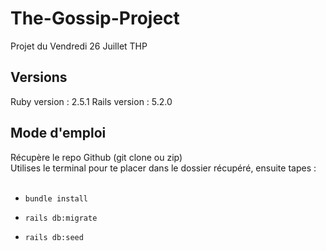 # The-Gossip-Project

Projet du Vendredi 26 Juillet THP

## Versions

Ruby version : 2.5.1 
Rails version : 5.2.0

## Mode d'emploi
Récupère le repo Github (git clone ou zip) <br/>
Utilises le terminal pour te placer dans le dossier récupéré, ensuite tapes :<br/>
<br/>

* `bundle install`<br/>

* `rails db:migrate`<br/>

* `rails db:seed`

